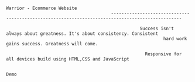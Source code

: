                                                                       Warrior - Ecommerce Website
                                            -------------------------------------------------------------------------------------------------
                                                                      
                                                       Success isn't always about greatness. It's about consistency. Consistent
                                                                hard work gains success. Greatness will come.

                                                         Responsive for all devices build using HTML,CSS and JavaScript

                                                                             Demo
